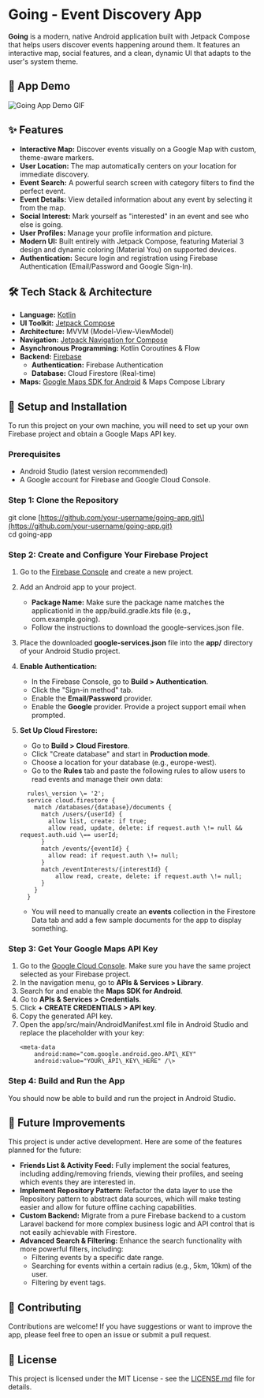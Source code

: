 # **Going \- Event Discovery App**

**Going** is a modern, native Android application built with Jetpack Compose that helps users discover events happening around them. It features an interactive map, social features, and a clean, dynamic UI that adapts to the user's system theme.

## **🎥 App Demo**

![Going App Demo GIF](https://i.ibb.co/F4rbMMT8/ezgif-71ee8ed05f83f2.gif)

## **✨ Features**

* **Interactive Map:** Discover events visually on a Google Map with custom, theme-aware markers.  
* **User Location:** The map automatically centers on your location for immediate discovery.  
* **Event Search:** A powerful search screen with category filters to find the perfect event.  
* **Event Details:** View detailed information about any event by selecting it from the map.  
* **Social Interest:** Mark yourself as "interested" in an event and see who else is going.  
* **User Profiles:** Manage your profile information and picture.  
* **Modern UI:** Built entirely with Jetpack Compose, featuring Material 3 design and dynamic coloring (Material You) on supported devices.  
* **Authentication:** Secure login and registration using Firebase Authentication (Email/Password and Google Sign-In).

## **🛠 Tech Stack & Architecture**

* **Language:** [Kotlin](https://kotlinlang.org/)  
* **UI Toolkit:** [Jetpack Compose](https://developer.android.com/jetpack/compose)  
* **Architecture:** MVVM (Model-View-ViewModel)  
* **Navigation:** [Jetpack Navigation for Compose](https://developer.android.com/jetpack/compose/navigation)  
* **Asynchronous Programming:** Kotlin Coroutines & Flow  
* **Backend:** [Firebase](https://firebase.google.com/)  
  * **Authentication:** Firebase Authentication  
  * **Database:** Cloud Firestore (Real-time)  
* **Maps:** [Google Maps SDK for Android](https://developers.google.com/maps/documentation/android-sdk/overview) & Maps Compose Library

## **🚀 Setup and Installation**

To run this project on your own machine, you will need to set up your own Firebase project and obtain a Google Maps API key.

### **Prerequisites**

* Android Studio (latest version recommended)  
* A Google account for Firebase and Google Cloud Console.

### **Step 1: Clone the Repository**

git clone \[https://github.com/your-username/going-app.git\](https://github.com/your-username/going-app.git)  
cd going-app

### **Step 2: Create and Configure Your Firebase Project**

1. Go to the [Firebase Console](https://console.firebase.google.com/) and create a new project.  
2. Add an Android app to your project.  
   * **Package Name:** Make sure the package name matches the applicationId in the app/build.gradle.kts file (e.g., com.example.going).  
   * Follow the instructions to download the google-services.json file.  
3. Place the downloaded **google-services.json** file into the **app/** directory of your Android Studio project.  
4. **Enable Authentication:**  
   * In the Firebase Console, go to **Build \> Authentication**.  
   * Click the "Sign-in method" tab.  
   * Enable the **Email/Password** provider.  
   * Enable the **Google** provider. Provide a project support email when prompted.  
5. **Set Up Cloud Firestore:**  
   * Go to **Build \> Cloud Firestore**.  
   * Click "Create database" and start in **Production mode**.  
   * Choose a location for your database (e.g., europe-west).  
   * Go to the **Rules** tab and paste the following rules to allow users to read events and manage their own data:
   ```
     rules\_version \= '2';  
     service cloud.firestore {  
       match /databases/{database}/documents {  
         match /users/{userId} {  
           allow list, create: if true;  
           allow read, update, delete: if request.auth \!= null && request.auth.uid \== userId;  
         }  
         match /events/{eventId} {  
           allow read: if request.auth \!= null;  
         }  
         match /eventInterests/{interestId} {  
             allow read, create, delete: if request.auth \!= null;  
         }  
       }  
     }
   ```

   * You will need to manually create an **events** collection in the Firestore Data tab and add a few sample documents for the app to display something.

### **Step 3: Get Your Google Maps API Key**

1. Go to the [Google Cloud Console](https://console.cloud.google.com/). Make sure you have the same project selected as your Firebase project.  
2. In the navigation menu, go to **APIs & Services \> Library**.  
3. Search for and enable the **Maps SDK for Android**.  
4. Go to **APIs & Services \> Credentials**.  
5. Click **\+ CREATE CREDENTIALS \> API key**.  
6. Copy the generated API key.  
7. Open the app/src/main/AndroidManifest.xml file in Android Studio and replace the placeholder with your key:
   ```
   <meta-data  
       android:name="com.google.android.geo.API\_KEY"  
       android:value="YOUR\_API\_KEY\_HERE" /\>
   ```

### **Step 4: Build and Run the App**

You should now be able to build and run the project in Android Studio.

## **🔮 Future Improvements**

This project is under active development. Here are some of the features planned for the future:

* **Friends List & Activity Feed:** Fully implement the social features, including adding/removing friends, viewing their profiles, and seeing which events they are interested in.  
* **Implement Repository Pattern:** Refactor the data layer to use the Repository pattern to abstract data sources, which will make testing easier and allow for future offline caching capabilities.  
* **Custom Backend:** Migrate from a pure Firebase backend to a custom Laravel backend  for more complex business logic and API control that is not easily achievable with Firestore.  
* **Advanced Search & Filtering:** Enhance the search functionality with more powerful filters, including:  
  * Filtering events by a specific date range.  
  * Searching for events within a certain radius (e.g., 5km, 10km) of the user.  
  * Filtering by event tags.

## **🤝 Contributing**

Contributions are welcome\! If you have suggestions or want to improve the app, please feel free to open an issue or submit a pull request.

## **📄 License**

This project is licensed under the MIT License \- see the [LICENSE.md](http://docs.google.com/LICENSE.md) file for details.
